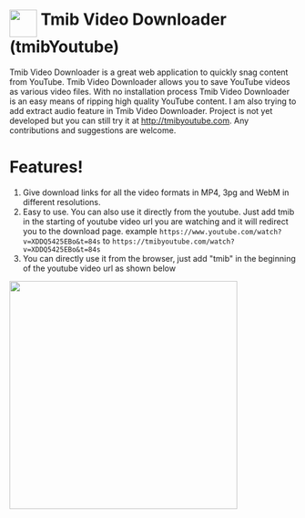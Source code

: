 
# <img src="http://tmibyoutube.com/icon.png" width="48" align="top"> Tmib Video Downloader (tmibYoutube)
Tmib Video Downloader is a great web application to quickly snag content from YouTube. 
Tmib Video Downloader allows you to save YouTube videos as various video files. 
With no installation process Tmib Video Downloader is an easy means of ripping high quality YouTube content.
I am also trying to add extract audio feature in Tmib Video Downloader.
Project is not yet developed but you can still try it at http://tmibyoutube.com.
Any contributions and suggestions are welcome.

# Features!

 1. Give download links for all the video formats in MP4, 3pg and WebM in different resolutions.
 2. Easy to use. You can also use it directly from the youtube. Just add tmib in the starting of youtube video url you are watching and it will redirect you to the download page. example `https://www.youtube.com/watch?v=XDDQ5425EBo&t=84s` to `https://tmibyoutube.com/watch?v=XDDQ5425EBo&t=84s`
3. You can directly use it from the browser, just add "tmib" in the beginning of the youtube video url as shown below
<img src="https://tmibyoutube.com/images/add_url_screenshot.jpg" width="400">
